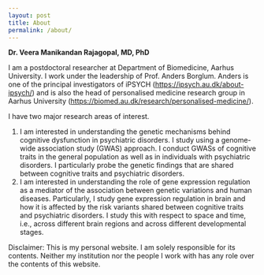 ```yaml
---
layout: post
title: About
permalink: /about/
---
```


**Dr. Veera Manikandan Rajagopal, MD, PhD**


I am a postdoctoral researcher at Department of Biomedicine, Aarhus University. I work under the leadership of Prof. Anders Borglum. Anders is one of the principal investigators of iPSYCH (<https://ipsych.au.dk/about-ipsych/>) and is also the head of personalised medicine research group in Aarhus University (<https://biomed.au.dk/research/personalised-medicine/>). 

I have two major research areas of interest. 

1.  I am interested in understanding the genetic mechanisms behind cognitive dysfunction in psychiatric disorders. I study using a genome-wide association study (GWAS) approach. I conduct GWASs of cognitive traits in the general population as well as in individuals with psychiatric disorders. I particularly probe the genetic findings that are shared between cognitive traits and psychiatric disorders.
2.  I am interested in understanding the role of gene expression regulation as a mediator of the association between genetic variations and human diseases. Particularly, I study gene expression regulation in brain and how it is affected by the risk variants shared between cognitive traits and psychiatric disorders. I study this with respect to space and time, i.e., across different brain regions and across different developmental stages.

Disclaimer: This is my personal website. I am solely responsible for its contents. Neither my institution nor the people I work with has any role over the contents of this website. 

 
